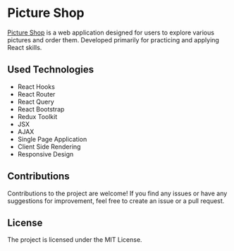 # Picture Shop

[Picture Shop](https://mokimokheonpark.github.io/picture-shop/) is a web application designed for users to explore various pictures and order them. Developed primarily for practicing and applying React skills.

## Used Technologies

- React Hooks
- React Router
- React Query
- React Bootstrap
- Redux Toolkit
- JSX
- AJAX
- Single Page Application
- Client Side Rendering
- Responsive Design

## Contributions

Contributions to the project are welcome! If you find any issues or have any suggestions for improvement, feel free to create an issue or a pull request.

## License

The project is licensed under the MIT License.
